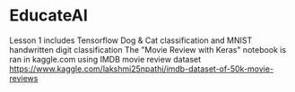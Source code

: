 # EducateAI
Lesson 1 includes Tensorflow Dog & Cat classification and MNIST handwritten digit classification
The "Movie Review with Keras" notebook is ran in kaggle.com using IMDB movie review dataset https://www.kaggle.com/lakshmi25npathi/imdb-dataset-of-50k-movie-reviews
